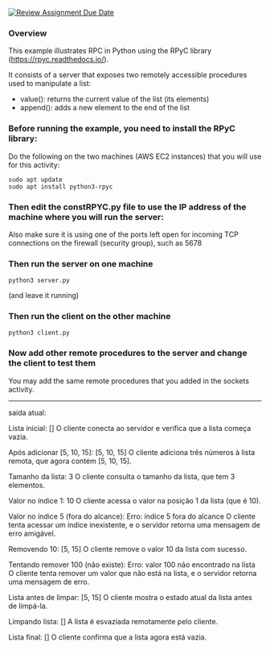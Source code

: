 [![Review Assignment Due Date](https://classroom.github.com/assets/deadline-readme-button-22041afd0340ce965d47ae6ef1cefeee28c7c493a6346c4f15d667ab976d596c.svg)](https://classroom.github.com/a/i7KUR3a2)
### Overview

This example illustrates RPC in Python using the RPyC library (https://rpyc.readthedocs.io/).

It consists of a server that exposes two remotely accessible procedures used to manipulate a list:

- value(): returns the current value of the list (its elements)
- append(): adds a new element to the end of the list

### Before running the example, you need to install the RPyC library:

Do the following on the two machines (AWS EC2 instances) that you will use for this activity:

    sudo apt update
    sudo apt install python3-rpyc

### Then edit the constRPYC.py file to use the IP address of the machine where you will run the server:

Also make sure it is using one of the ports left open for incoming TCP connections on the firewall (security group), such as 5678

### Then run the server on one machine

    python3 server.py

(and leave it running)

### Then run the client on the other machine

    python3 client.py

### Now add other remote procedures to the server and change the client to test them

You may add the same remote procedures that you added in the sockets activity.


-----------------------------------------------------------------------------------------------------------------------------------------

saída atual:

Lista inicial: []
O cliente conecta ao servidor e verifica que a lista começa vazia.

Após adicionar [5, 10, 15]: [5, 10, 15]
O cliente adiciona três números à lista remota, que agora contém [5, 10, 15].

Tamanho da lista: 3
O cliente consulta o tamanho da lista, que tem 3 elementos.

Valor no índice 1: 10
O cliente acessa o valor na posição 1 da lista (que é 10).

Valor no índice 5 (fora do alcance): Erro: índice 5 fora do alcance
O cliente tenta acessar um índice inexistente, e o servidor retorna uma mensagem de erro amigável.

Removendo 10: [5, 15]
O cliente remove o valor 10 da lista com sucesso.

Tentando remover 100 (não existe): Erro: valor 100 não encontrado na lista
O cliente tenta remover um valor que não está na lista, e o servidor retorna uma mensagem de erro.

Lista antes de limpar: [5, 15]
O cliente mostra o estado atual da lista antes de limpá-la.

Limpando lista: []
A lista é esvaziada remotamente pelo cliente.

Lista final: []
O cliente confirma que a lista agora está vazia.

